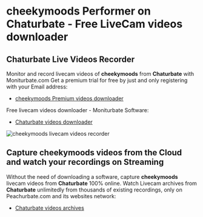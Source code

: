 # cheekymoods Performer on Chaturbate - Free LiveCam videos downloader

## Chaturbate Live Videos Recorder

Monitor and record livecam videos of **cheekymoods** from **Chaturbate** with Moniturbate.com
Get a premium trial for free by just and only registering with your Email address:
* [cheekymoods Premium videos downloader](https://moniturbate.com/request-demo-licence-key.html)

Free livecam videos downloader - Moniturbate Software:
* [Chaturbate videos downloader](https://moniturbate.com/moniturbate-download-software.html)

![cheekymoods livecam videos recorder](https://peachurnet.com/templates/moniturbate-software.png)


## Capture cheekymoods videos from the Cloud and watch your recordings on Streaming

Without the need of downloading a software, capture **cheekymoods** livecam videos from **Chaturbate** 100% online.
Watch Livecam archives from **Chaturbate** unlimitedly from thousands of existing recordings, only on Peachurbate.com and its websites network:
* [Chaturbate videos archives](https://peachurnet.com/)